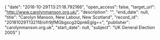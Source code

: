 {
  "date": "2018-10-29T13:21:18.792166", 
  "open_access": false, 
  "target_url": "http://www.carolynmanson.org.uk/", 
  "description": "", 
  "end_date": null, 
  "title": "Carolyn Manson, New Labour, New Scotland", 
  "record_id": "20181029T132118/ofr9jfMGbgscg2QpnkEgIg==", 
  "publisher": "carolynmanson.org.uk", 
  "start_date": null, 
  "subject": "UK General Election 2005"
}

